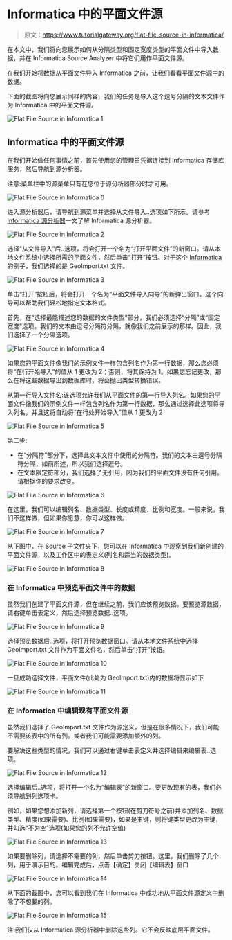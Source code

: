 # Informatica 中的平面文件源

> 原文：<https://www.tutorialgateway.org/flat-file-source-in-informatica/>

在本文中，我们将向您展示如何从分隔类型和固定宽度类型的平面文件中导入数据，并在 Informatica Source Analyzer 中将它们用作平面文件源。

在我们开始将数据从平面文件导入 Informatica 之前，让我们看看平面文件源中的数据。

下面的截图将向您展示同样的内容，我们的任务是导入这个逗号分隔的文本文件作为 Informatica 中的平面文件源。

![Flat File Source in Informatica 1](img/9b1f2fa2069e42bf8721bc648d04cf3e.png)

## Informatica 中的平面文件源

在我们开始做任何事情之前，首先使用您的管理员凭据连接到 Informatica 存储库服务，然后导航到源分析器。

注意:菜单栏中的源菜单只有在您位于源分析器部分时才可用。

![Flat File Source in Informatica 0](img/e76f112f3cc0f16ecd1f4e43ee73de25.png)

进入源分析器后，请导航到源菜单并选择从文件导入..选项如下所示。请参考[Informatica 源分析器](https://www.tutorialgateway.org/informatica-source-analyzer/)一文了解 Informatica 源分析器。

![Flat File Source in Informatica 2](img/ac17bd45fc29f5df359dc536e588e7d6.png)

选择“从文件导入”后..选项，将会打开一个名为“打开平面文件”的新窗口。请从本地文件系统中选择所需的平面文件，然后单击“打开”按钮。对于这个 [Informatica](https://www.tutorialgateway.org/informatica/) 的例子，我们选择的是 GeoImport.txt 文件。

![Flat File Source in Informatica 3](img/0885134823f0ebfd91ab848f760a6ea4.png)

单击“打开”按钮后，将会打开一个名为“平面文件导入向导”的新弹出窗口。这个向导可以帮助我们轻松地指定文本格式。

首先，在“选择最能描述您的数据的文件类型”部分，我们必须选择“分隔”或“固定宽度”选项。我们的文本由逗号分隔符分隔，就像我们之前展示的那样。因此，我们选择了一个分隔选项。

![Flat File Source in Informatica 4](img/fa8281709f8e15128d0217018fe99a27.png)

如果您的平面文件像我们的示例文件一样包含列名作为第一行数据，那么您必须将“在行开始导入”的值从 1 更改为 2；否则，将其保持为 1。如果您忘记更改，那么在将这些数据导出到数据库时，将会抛出类型转换错误。

从第一行导入文件名:该选项允许我们从平面文件的第一行导入列名。如果您的平面文件像我们的示例文件一样包含列名作为第一行数据，那么通过选择此选项将导入列名，并且这将自动将“在行处开始导入”值从 1 更改为 2

![Flat File Source in Informatica 5](img/f42288aea72b53aa941851bb36f211b7.png)

第二步:

*   在“分隔符”部分下，选择此文本文件中使用的分隔符。我们的文本由逗号分隔符分隔，如前所述，所以我们选择逗号。
*   在文本限定符部分，我们选择了无引用，因为我们的平面文件没有任何引用。请根据你的要求改变。

![Flat File Source in Informatica 6](img/7d1b2625414f519e3787d1d430c71eb7.png)

在这里，我们可以编辑列名、数据类型、长度或精度、比例和宽度。一般来说，我们不这样做，但如果你愿意，你可以这样做。

![Flat File Source in Informatica 7](img/5a149aeca1ca213206b76ffc51768143.png)

从下图中，在 Source 子文件夹下，您可以在 Informatica 中观察到我们新创建的平面文件源，以及工作区中的表定义(列名和适当的数据类型)。

![Flat File Source in Informatica 8](img/b069d99bef16c8c41a102bc12590592b.png)

### 在 Informatica 中预览平面文件中的数据

虽然我们创建了平面文件源，但在继续之前，我们应该预览数据。要预览源数据，请右键单击表定义，然后选择预览数据..选项。

![Flat File Source in Informatica 9](img/ecc7a0ec73f6a2b81dd8de25c41eeb36.png)

选择预览数据后..选项，将打开预览数据窗口。请从本地文件系统中选择 GeoImport.txt 文件作为平面文件名，然后单击“打开”按钮。

![Flat File Source in Informatica 10](img/a4b2e95e6cca21df76d1a4472d6a2ac8.png)

一旦成功选择文件，平面文件(此处为 GeoImport.txt)内的数据将显示如下

![Flat File Source in Informatica 11](img/6915be01bfe68d8397d8d73bdde73b5c.png)

### 在 Informatica 中编辑现有平面文件源

虽然我们选择了 GeoImport.txt 文件作为源定义，但是在很多情况下，我们可能不需要该表中的所有列。或者我们可能需要添加额外的列。

要解决这些类型的情况，我们可以通过右键单击表定义并选择编辑来编辑表..选项。

![Flat File Source in Informatica 12](img/62523a0486c2250e02b14b07050afbb4.png)

选择编辑后..选项，将打开一个名为“编辑表”的新窗口。要更改现有的表，我们必须导航到列选项卡。

例如，如果您想添加新列，请选择第一个按钮(在剪刀符号之前)并添加列名、数据类型、精度(如果需要)、比例(如果需要)，如果是主键，则将键类型更改为主键，并勾选“不为空”选项(如果您的列不允许空值)

![Flat File Source in Informatica 13](img/0b0c3cf416bad18cb6b43b6da0ed9e0c.png)

如果要删除列，请选择不需要的列，然后单击剪刀按钮。这里，我们删除了几个列，用于演示目的。编辑完成后，点击【确定】关闭【编辑表】窗口

![Flat File Source in Informatica 14](img/44be34bfe2e18736a44701cce33cafe0.png)

从下面的截图中，您可以看到我们在 Informatica 中成功地从平面文件源定义中删除了不想要的列。

![Flat File Source in Informatica 15](img/1079e8c491341e5f6a55e0cc158bdae5.png)

注:我们仅从 Informatica 源分析器中删除这些列。它不会反映底层平面文件。